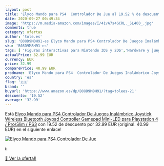 ```yaml
---
layout: post
title: 'Elyco Mando para PS4  Controlador De Jue al 19.52 % de descuento'
date: 2020-09-27 00:49:34
image: 'https://m.media-amazon.com/images/I/41vA7s4GCRL._SL400_.jpg'
comments: true
category: ofertas
author: 'tole.es'
slug: 'B08D9M8H91-es Elyco Mando para PS4 Controlador De Juegos Inalámbrico...'
sku: 'B08D9M8H91-es'
tags: [ 'Figuras interactivas para Nintendo 3DS y 2DS','Hardware y juegos para Nintendo 3DS y 2DS','Hardware y juegos para Nintendo Switch','Juegos para Nintendo Switch','Sistemas precursores y micro consolas','Videojuegos','playstation','ps4', ]
actualPrice: 32.99 EUR
currency: EUR
price: 32.99
comparePrice: 40.99 EUR
prodname: 'Elyco Mando para PS4  Controlador De Juegos Inalámbrico Joystick Wireless Bluetooth Joypad Controller Gamepad Mini-LED para Playstation 4 / Pro/Slim / PS3'
country: 'es'
flag: '🇪🇸'
brand: ''
buyurl: 'https://www.amazon.es/dp/B08D9M8H91/?tag=tolees-21'
descuento: '19.52'
average: '32.99'
---
```


Está [Elyco Mando para PS4  Controlador De Juegos Inalámbrico Joystick Wireless Bluetooth Joypad Controller Gamepad Mini-LED para Playstation 4 / Pro/Slim / PS3](https://www.amazon.es/dp/B08D9M8H91/?tag=tolees-21) con 19.52 de descuento por 32.99 EUR (original: 40.99 EUR) en el siguiente enlace!

[![Elyco Mando para PS4  Controlador De Jue](https://m.media-amazon.com/images/I/41vA7s4GCRL._SL400_.jpg)](https://www.amazon.es/dp/B08D9M8H91/?tag=tolees-21)

ℹ️:


[🛒 Ver la oferta!!](https://www.amazon.es/dp/B08D9M8H91/?tag=tolees-21)
